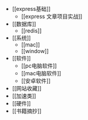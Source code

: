 - [[express基础]]
	- [[express 文章项目实战]]
- [[数据库]]
	- [[redis]]
- [[系统]]
	- [[mac]]
	- [[window]]
- [[软件]]
	- [[pc电脑软件]]
	- [[mac电脑软件]]
	- [[安卓软件]]
- [[网站收藏]]
- [[加速类]]
- [[硬件]]
- [[书籍摘抄]]